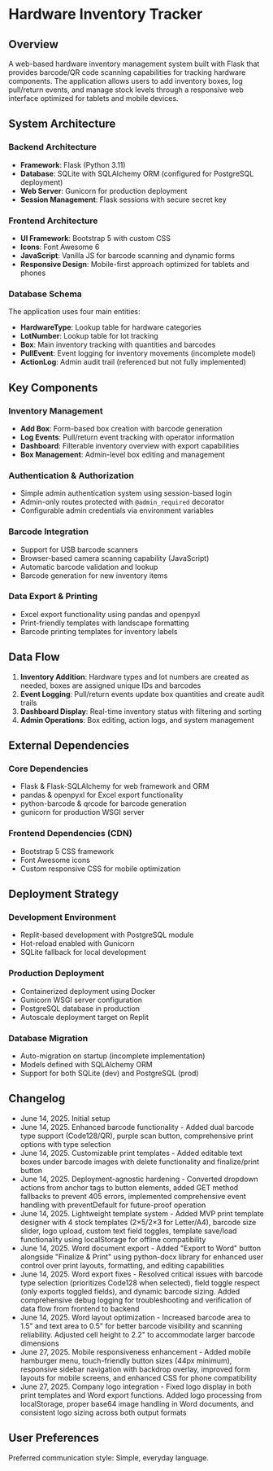 # Hardware Inventory Tracker

## Overview

A web-based hardware inventory management system built with Flask that provides barcode/QR code scanning capabilities for tracking hardware components. The application allows users to add inventory boxes, log pull/return events, and manage stock levels through a responsive web interface optimized for tablets and mobile devices.

## System Architecture

### Backend Architecture
- **Framework**: Flask (Python 3.11)
- **Database**: SQLite with SQLAlchemy ORM (configured for PostgreSQL deployment)
- **Web Server**: Gunicorn for production deployment
- **Session Management**: Flask sessions with secure secret key

### Frontend Architecture
- **UI Framework**: Bootstrap 5 with custom CSS
- **Icons**: Font Awesome 6
- **JavaScript**: Vanilla JS for barcode scanning and dynamic forms
- **Responsive Design**: Mobile-first approach optimized for tablets and phones

### Database Schema
The application uses four main entities:
- **HardwareType**: Lookup table for hardware categories
- **LotNumber**: Lookup table for lot tracking
- **Box**: Main inventory tracking with quantities and barcodes
- **PullEvent**: Event logging for inventory movements (incomplete model)
- **ActionLog**: Admin audit trail (referenced but not fully implemented)

## Key Components

### Inventory Management
- **Add Box**: Form-based box creation with barcode generation
- **Log Events**: Pull/return event tracking with operator information
- **Dashboard**: Filterable inventory overview with export capabilities
- **Box Management**: Admin-level box editing and management

### Authentication & Authorization
- Simple admin authentication system using session-based login
- Admin-only routes protected with `@admin_required` decorator
- Configurable admin credentials via environment variables

### Barcode Integration
- Support for USB barcode scanners
- Browser-based camera scanning capability (JavaScript)
- Automatic barcode validation and lookup
- Barcode generation for new inventory items

### Data Export & Printing
- Excel export functionality using pandas and openpyxl
- Print-friendly templates with landscape formatting
- Barcode printing templates for inventory labels

## Data Flow

1. **Inventory Addition**: Hardware types and lot numbers are created as needed, boxes are assigned unique IDs and barcodes
2. **Event Logging**: Pull/return events update box quantities and create audit trails
3. **Dashboard Display**: Real-time inventory status with filtering and sorting
4. **Admin Operations**: Box editing, action logs, and system management

## External Dependencies

### Core Dependencies
- Flask & Flask-SQLAlchemy for web framework and ORM
- pandas & openpyxl for Excel export functionality
- python-barcode & qrcode for barcode generation
- gunicorn for production WSGI server

### Frontend Dependencies (CDN)
- Bootstrap 5 CSS framework
- Font Awesome icons
- Custom responsive CSS for mobile optimization

## Deployment Strategy

### Development Environment
- Replit-based development with PostgreSQL module
- Hot-reload enabled with Gunicorn
- SQLite fallback for local development

### Production Deployment
- Containerized deployment using Docker
- Gunicorn WSGI server configuration
- PostgreSQL database in production
- Autoscale deployment target on Replit

### Database Migration
- Auto-migration on startup (incomplete implementation)
- Models defined with SQLAlchemy ORM
- Support for both SQLite (dev) and PostgreSQL (prod)

## Changelog
- June 14, 2025. Initial setup
- June 14, 2025. Enhanced barcode functionality - Added dual barcode type support (Code128/QR), purple scan button, comprehensive print options with type selection
- June 14, 2025. Customizable print templates - Added editable text boxes under barcode images with delete functionality and finalize/print button
- June 14, 2025. Deployment-agnostic hardening - Converted dropdown actions from anchor tags to button elements, added GET method fallbacks to prevent 405 errors, implemented comprehensive event handling with preventDefault for future-proof operation
- June 14, 2025. Lightweight template system - Added MVP print template designer with 4 stock templates (2×5/2×3 for Letter/A4), barcode size slider, logo upload, custom text field toggles, template save/load functionality using localStorage for offline compatibility
- June 14, 2025. Word document export - Added "Export to Word" button alongside "Finalize & Print" using python-docx library for enhanced user control over print layouts, formatting, and editing capabilities
- June 14, 2025. Word export fixes - Resolved critical issues with barcode type selection (prioritizes Code128 when selected), field toggle respect (only exports toggled fields), and dynamic barcode sizing. Added comprehensive debug logging for troubleshooting and verification of data flow from frontend to backend
- June 14, 2025. Word layout optimization - Increased barcode area to 1.5" and text area to 0.5" for better barcode visibility and scanning reliability. Adjusted cell height to 2.2" to accommodate larger barcode dimensions
- June 27, 2025. Mobile responsiveness enhancement - Added mobile hamburger menu, touch-friendly button sizes (44px minimum), responsive sidebar navigation with backdrop overlay, improved form layouts for mobile screens, and enhanced CSS for phone compatibility
- June 27, 2025. Company logo integration - Fixed logo display in both print templates and Word export functions. Added logo processing from localStorage, proper base64 image handling in Word documents, and consistent logo sizing across both output formats

## User Preferences

Preferred communication style: Simple, everyday language.